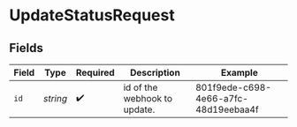 # UpdateStatusRequest


## Fields

| Field                                | Type                                 | Required                             | Description                          | Example                              |
| ------------------------------------ | ------------------------------------ | ------------------------------------ | ------------------------------------ | ------------------------------------ |
| `id`                                 | *string*                             | :heavy_check_mark:                   | id of the webhook to update.         | 801f9ede-c698-4e66-a7fc-48d19eebaa4f |